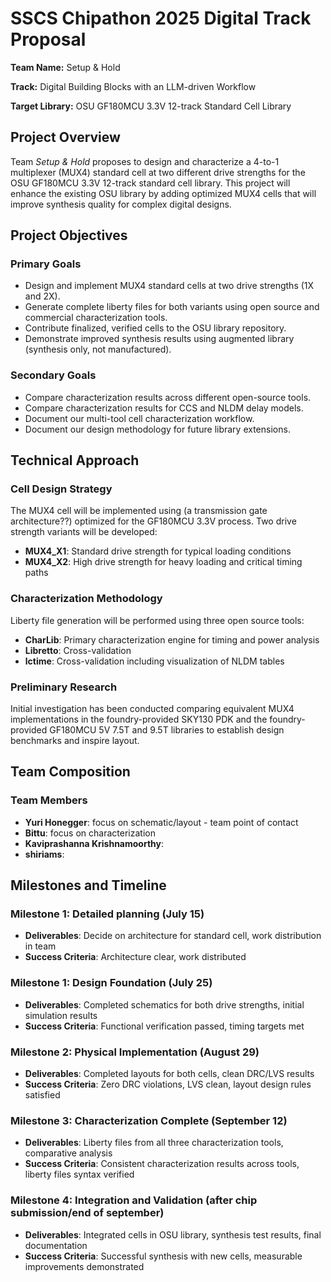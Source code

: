 # SSCS Chipathon 2025 Digital Track Proposal

**Team Name:** Setup & Hold

**Track:** Digital Building Blocks with an LLM-driven Workflow

**Target Library:** OSU GF180MCU 3.3V 12-track Standard Cell Library

## Project Overview

Team *Setup & Hold* proposes to design and characterize a 4-to-1 multiplexer (MUX4) standard cell at two different drive strengths for the OSU GF180MCU 3.3V 12-track standard cell library. This project will enhance the existing OSU library by adding optimized MUX4 cells that will improve synthesis quality for complex digital designs.

## Project Objectives

### Primary Goals
- Design and implement MUX4 standard cells at two drive strengths (1X and 2X).
- Generate complete liberty files for both variants using open source and commercial characterization tools.
- Contribute finalized, verified cells to the OSU library repository.
- Demonstrate improved synthesis results using augmented library (synthesis only, not manufactured).

### Secondary Goals
- Compare characterization results across different open-source tools.
- Compare characterization results for CCS and NLDM delay models.
- Document our multi-tool cell characterization workflow.
- Document our design methodology for future library extensions.

## Technical Approach

### Cell Design Strategy
The MUX4 cell will be implemented using (a transmission gate architecture??) optimized for the GF180MCU 3.3V process. Two drive strength variants will be developed:
- **MUX4_X1**: Standard drive strength for typical loading conditions
- **MUX4_X2**: High drive strength for heavy loading and critical timing paths

### Characterization Methodology
Liberty file generation will be performed using three open source tools:
- **CharLib**: Primary characterization engine for timing and power analysis
- **Libretto**: Cross-validation
- **lctime**: Cross-validation including visualization of NLDM tables

### Preliminary Research
Initial investigation has been conducted comparing equivalent MUX4 implementations in the foundry-provided SKY130 PDK and the foundry-provided GF180MCU 5V 7.5T and 9.5T libraries to establish design benchmarks and inspire layout.

## Team Composition
### Team Members
- **Yuri Honegger**: focus on schematic/layout - team 
  point of contact
- **Bittu**: focus on characterization
- **Kaviprashanna Krishnamoorthy**: 
- **shiriams**: 

## Milestones and Timeline

### Milestone 1: Detailed planning (July 15)
- **Deliverables**: Decide on architecture for standard cell, work distribution in team
- **Success Criteria**: Architecture clear, work distributed

### Milestone 1: Design Foundation (July 25)
- **Deliverables**: Completed schematics for both drive strengths, initial simulation results
- **Success Criteria**: Functional verification passed, timing targets met

### Milestone 2: Physical Implementation (August 29)
- **Deliverables**: Completed layouts for both cells, clean DRC/LVS results
- **Success Criteria**: Zero DRC violations, LVS clean, layout design rules satisfied

### Milestone 3: Characterization Complete (September 12)
- **Deliverables**: Liberty files from all three characterization tools, comparative analysis
- **Success Criteria**: Consistent characterization results across tools, liberty files syntax verified

### Milestone 4: Integration and Validation (after chip submission/end of september)
- **Deliverables**: Integrated cells in OSU library, synthesis test results, final documentation
- **Success Criteria**: Successful synthesis with new cells, measurable improvements demonstrated

